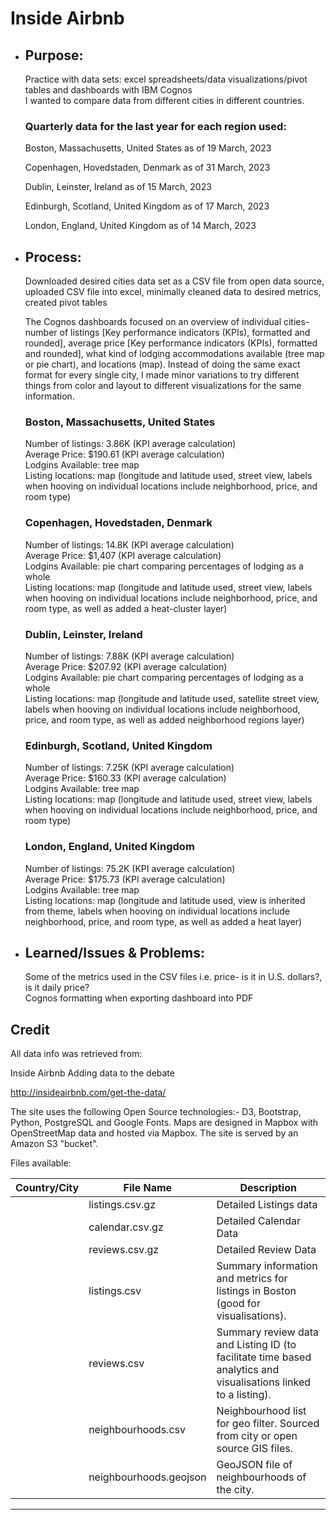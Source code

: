 # Inside Airbnb

- ## Purpose:
  Practice with data sets: excel spreadsheets/data visualizations/pivot tables and dashboards with IBM Cognos\
  I wanted to compare data from different cities in different countries.

  ### Quarterly data for the last year for each region used:

    Boston, Massachusetts, United States as of 19 March, 2023

    Copenhagen, Hovedstaden, Denmark as of 31 March, 2023

    Dublin, Leinster, Ireland as of 15 March, 2023

    Edinburgh, Scotland, United Kingdom as of 17 March, 2023

    London, England, United Kingdom as of 14 March, 2023

- ## Process:
  Downloaded desired cities data set as a CSV file from open data source, uploaded CSV file into excel, minimally cleaned data to desired metrics, created pivot tables

  The Cognos dashboards focused on an overview of individual cities- number of listings [Key performance indicators (KPIs), formatted and rounded], average price [Key performance indicators (KPIs), formatted and rounded], what kind of lodging accommodations available (tree map or pie chart), and locations (map). Instead of doing the same exact format for every single city, I made minor variations to try different things from color and layout to different visualizations for the same information.

  ### Boston, Massachusetts, United States
  Number of listings: 3.86K (KPI average calculation)\
  Average Price: $190.61 (KPI average calculation)\
  Lodgins Available: tree map\
  Listing locations: map (longitude and latitude used, street view, labels when hooving on individual locations include neighborhood, price, and room type)

  ### Copenhagen, Hovedstaden, Denmark
  Number of listings: 14.8K (KPI average calculation)\
  Average Price: $1,407 (KPI average calculation)\
  Lodgins Available: pie chart comparing percentages of lodging as a whole\
  Listing locations: map (longitude and latitude used, street view, labels when hooving on individual locations include neighborhood, price, and room type, as well as added a heat-cluster layer)
  
  ### Dublin, Leinster, Ireland
  Number of listings: 7.88K (KPI average calculation)\
  Average Price: $207.92 (KPI average calculation)\
  Lodgins Available: pie chart comparing percentages of lodging as a whole\
  Listing locations: map (longitude and latitude used, satellite street view, labels when hooving on individual locations include neighborhood, price, and room type, as well as added neighborhood regions layer)

  ### Edinburgh, Scotland, United Kingdom
  Number of listings: 7.25K (KPI average calculation)\
  Average Price: $160.33 (KPI average calculation)\
  Lodgins Available: tree map\
  Listing locations: map (longitude and latitude used, street view, labels when hooving on individual locations include neighborhood, price, and room type)

  ### London, England, United Kingdom
  Number of listings: 75.2K (KPI average calculation)\
  Average Price: $175.73 (KPI average calculation)\
  Lodgins Available: tree map\
  Listing locations: map (longitude and latitude used, view is inherited from theme, labels when hooving on individual locations include neighborhood, price, and room type, as well as added a heat layer)
  
- ## Learned/Issues & Problems:
  Some of the metrics used in the CSV files i.e. price- is it in U.S. dollars?, is it daily price?\
  Cognos formatting when exporting dashboard into PDF



## Credit

All data info was retrieved from:

Inside Airbnb
Adding data to the debate

http://insideairbnb.com/get-the-data/

The site uses the following Open Source technologies:- D3, Bootstrap, Python, PostgreSQL and Google Fonts.
Maps are designed in Mapbox with OpenStreetMap data and hosted via Mapbox.
The site is served by an Amazon S3 "bucket".

Files available:

| Country/City | File Name | Description |
| ----------- | ----------- | -------- | 
|     	     | listings.csv.gz	|         Detailed Listings data |
|     	     | calendar.csv.gz	|         Detailed Calendar Data |
|     	     | reviews.csv.gz	|         Detailed Review Data |
|     	     | listings.csv	|         Summary information and metrics for listings in Boston (good for visualisations). |
|     	     | reviews.csv	|         Summary review data and Listing ID (to facilitate time based analytics and visualisations linked to a listing). |
|     	     | neighbourhoods.csv |    Neighbourhood list for geo filter. Sourced from city or open source GIS files. |
|     	     | neighbourhoods.geojson	|    GeoJSON file of neighbourhoods of the city. |

_____________________________________




